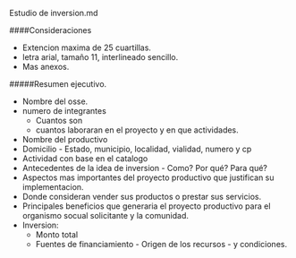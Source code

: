 Estudio de inversion.md

####Consideraciones

* Extencion maxima de 25 cuartillas.
* letra arial, tamaño 11, interlineado sencillo.
* Mas anexos.

#####Resumen ejecutivo.

* Nombre del osse.
* numero de integrantes
	* Cuantos son
	* cuantos laboraran en el proyecto y en que actividades.
* Nombre del productivo
* Domicilio - Estado, municipio, localidad, vialidad, numero y cp
* Actividad con base en el catalogo
* Antecedentes de la idea de inversion - Como? Por qué? Para qué?
* Aspectos mas importantes del proyecto productivo que justifican su implementacion.
* Donde consideran vender sus productos o prestar sus servicios.
* Principales beneficios que generaria el proyecto productivo para el organismo socual solicitante y la comunidad.
* Inversion:
	* Monto total
	* Fuentes de financiamiento - Origen de los recursos - y condiciones.
